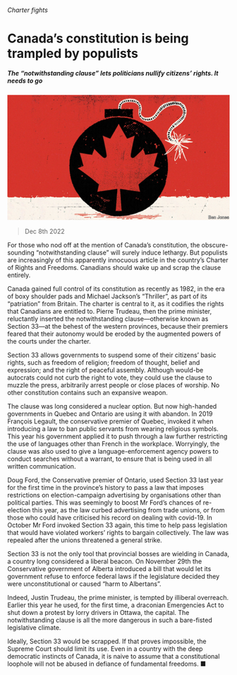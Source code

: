 ###### Charter fights

# Canada’s constitution is being trampled by populists 

##### The “notwithstanding clause” lets politicians nullify citizens’ rights. It needs to go 

![image](images/20221210_LDD003.jpg) 

> Dec 8th 2022 

For those who nod off at the mention of Canada’s constitution, the obscure-sounding “notwithstanding clause” will surely induce lethargy. But populists are increasingly  of this apparently innocuous article in the country’s Charter of Rights and Freedoms. Canadians should wake up and scrap the clause entirely.

Canada gained full control of its constitution as recently as 1982, in the era of boxy shoulder pads and Michael Jackson’s “Thriller”, as part of its “patriation” from Britain. The charter is central to it, as it codifies the rights that Canadians are entitled to. Pierre Trudeau, then the prime minister, reluctantly inserted the notwithstanding clause—otherwise known as Section 33—at the behest of the western provinces, because their premiers feared that their autonomy would be eroded by the augmented powers of the courts under the charter.

Section 33 allows governments to suspend some of their citizens’ basic rights, such as freedom of religion; freedom of thought, belief and expression; and the right of peaceful assembly. Although would-be autocrats could not curb the right to vote, they could use the clause to muzzle the press, arbitrarily arrest people or close places of worship. No other constitution contains such an expansive weapon.

The clause was long considered a nuclear option. But now high-handed governments in Quebec and Ontario are using it with abandon. In 2019 François Legault, the conservative premier of Quebec, invoked it when introducing a law to ban public servants from wearing religious symbols. This year his government applied it to push through a law further restricting the use of languages other than French in the workplace. Worryingly, the clause was also used to give a language-enforcement agency powers to conduct searches without a warrant, to ensure that  is being used in all written communication.

Doug Ford, the Conservative premier of Ontario, used Section 33 last year for the first time in the province’s history to pass a law that imposes restrictions on election-campaign advertising by organisations other than political parties. This was seemingly to boost Mr Ford’s chances of re-election this year, as the law curbed advertising from trade unions, or from those who could have criticised his record on dealing with covid-19. In October Mr Ford invoked Section 33 again, this time to help pass legislation that would have violated workers’ rights to bargain collectively. The law was repealed after the unions threatened a general strike.

Section 33 is not the only tool that provincial bosses are wielding in Canada, a country long considered a liberal beacon. On November 29th the Conservative government of Alberta introduced a bill that would let its government refuse to enforce federal laws if the legislature decided they were unconstitutional or caused “harm to Albertans”. 

Indeed, Justin Trudeau, the prime minister, is tempted by illiberal overreach. Earlier this year he used, for the first time, a draconian Emergencies Act to shut down a protest by lorry drivers in Ottawa, the capital. The notwithstanding clause is all the more dangerous in such a bare-fisted legislative climate.

Ideally, Section 33 would be scrapped. If that proves impossible, the Supreme Court should limit its use. Even in a country with the deep democratic instincts of Canada, it is naive to assume that a constitutional loophole will not be abused in defiance of fundamental freedoms. ■

